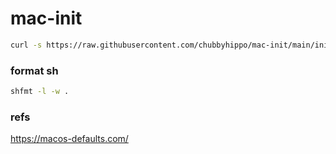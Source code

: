 # mac-init

```sh
curl -s https://raw.githubusercontent.com/chubbyhippo/mac-init/main/init.sh | /usr/bin/env bash
```
### format sh
```sh
shfmt -l -w .
```
### refs
https://macos-defaults.com/
